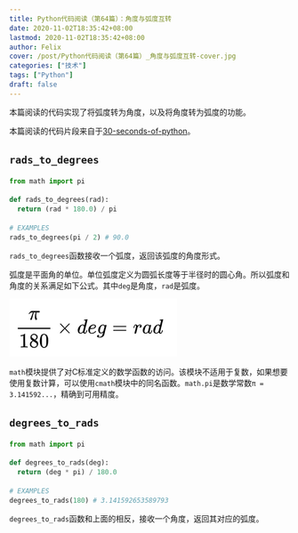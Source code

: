 ```yaml
---
title: Python代码阅读（第64篇）：角度与弧度互转
date: 2020-11-02T18:35:42+08:00
lastmod: 2020-11-02T18:35:42+08:00
author: Felix
cover: /post/Python代码阅读（第64篇）_角度与弧度互转-cover.jpg
categories: ["技术"]
tags: ["Python"]
draft: false
---
```


本篇阅读的代码实现了将弧度转为角度，以及将角度转为弧度的功能。

本篇阅读的代码片段来自于[30-seconds-of-python](https://github.com/30-seconds/30-seconds-of-python)。

<!--more-->

## `rads_to_degrees`

```python
from math import pi

def rads_to_degrees(rad):
  return (rad * 180.0) / pi

# EXAMPLES
rads_to_degrees(pi / 2) # 90.0
```

`rads_to_degrees`函数接收一个弧度，返回该弧度的角度形式。

弧度是平面角的单位。单位弧度定义为圆弧长度等于半径时的圆心角。所以弧度和角度的关系满足如下公式。其中`deg`是角度，`rad`是弧度。

![](/post/Python代码阅读（第64篇）_角度与弧度互转-1.png)

`math`模块提供了对C标准定义的数学函数的访问。该模块不适用于复数，如果想要使用复数计算，可以使用`cmath`模块中的同名函数。`math.pi`是数学常数`π = 3.141592...`，精确到可用精度。

## `degrees_to_rads`

```python
from math import pi

def degrees_to_rads(deg):
  return (deg * pi) / 180.0

# EXAMPLES
degrees_to_rads(180) # 3.141592653589793
```

`degrees_to_rads`函数和上面的相反，接收一个角度，返回其对应的弧度。
